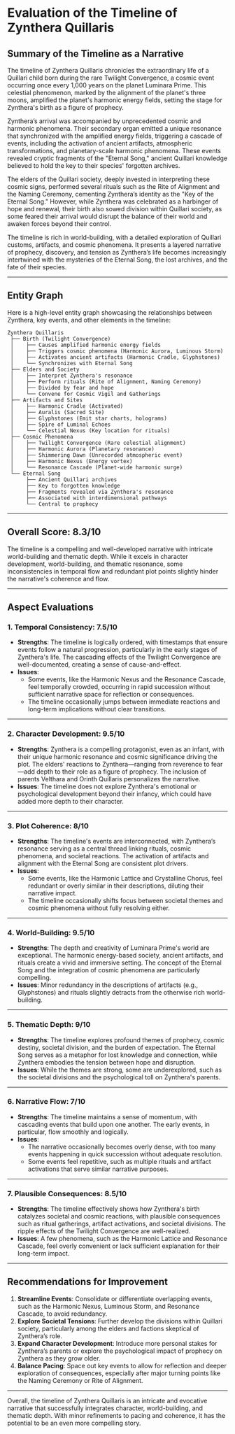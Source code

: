 # Evaluation of the Timeline of Zynthera Quillaris

## Summary of the Timeline as a Narrative

The timeline of Zynthera Quillaris chronicles the extraordinary life of a Quillari child born during the rare Twilight Convergence, a cosmic event occurring once every 1,000 years on the planet Luminara Prime. This celestial phenomenon, marked by the alignment of the planet's three moons, amplified the planet's harmonic energy fields, setting the stage for Zynthera's birth as a figure of prophecy.

Zynthera’s arrival was accompanied by unprecedented cosmic and harmonic phenomena. Their secondary organ emitted a unique resonance that synchronized with the amplified energy fields, triggering a cascade of events, including the activation of ancient artifacts, atmospheric transformations, and planetary-scale harmonic phenomena. These events revealed cryptic fragments of the "Eternal Song," ancient Quillari knowledge believed to hold the key to their species' forgotten archives.

The elders of the Quillari society, deeply invested in interpreting these cosmic signs, performed several rituals such as the Rite of Alignment and the Naming Ceremony, cementing Zynthera’s identity as the "Key of the Eternal Song." However, while Zynthera was celebrated as a harbinger of hope and renewal, their birth also sowed division within Quillari society, as some feared their arrival would disrupt the balance of their world and awaken forces beyond their control.

The timeline is rich in world-building, with a detailed exploration of Quillari customs, artifacts, and cosmic phenomena. It presents a layered narrative of prophecy, discovery, and tension as Zynthera’s life becomes increasingly intertwined with the mysteries of the Eternal Song, the lost archives, and the fate of their species.

---

## Entity Graph

Here is a high-level entity graph showcasing the relationships between Zynthera, key events, and other elements in the timeline:

```plaintext
Zynthera Quillaris
 ├── Birth (Twilight Convergence)
 │    ├── Causes amplified harmonic energy fields
 │    ├── Triggers cosmic phenomena (Harmonic Aurora, Luminous Storm)
 │    ├── Activates ancient artifacts (Harmonic Cradle, Glyphstones)
 │    └── Synchronizes with Eternal Song
 ├── Elders and Society
 │    ├── Interpret Zynthera's resonance
 │    ├── Perform rituals (Rite of Alignment, Naming Ceremony)
 │    ├── Divided by fear and hope
 │    └── Convene for Cosmic Vigil and Gatherings
 ├── Artifacts and Sites
 │    ├── Harmonic Cradle (Activated)
 │    ├── Auralis (Sacred Site)
 │    ├── Glyphstones (Emit star charts, holograms)
 │    ├── Spire of Luminal Echoes
 │    └── Celestial Nexus (Key location for rituals)
 ├── Cosmic Phenomena
 │    ├── Twilight Convergence (Rare celestial alignment)
 │    ├── Harmonic Aurora (Planetary resonance)
 │    ├── Shimmering Dawn (Unrecorded atmospheric event)
 │    ├── Harmonic Nexus (Energy vortex)
 │    └── Resonance Cascade (Planet-wide harmonic surge)
 └── Eternal Song
      ├── Ancient Quillari archives
      ├── Key to forgotten knowledge
      ├── Fragments revealed via Zynthera's resonance
      ├── Associated with interdimensional pathways
      └── Central to prophecy
```

---

## Overall Score: **8.3/10**

The timeline is a compelling and well-developed narrative with intricate world-building and thematic depth. While it excels in character development, world-building, and thematic resonance, some inconsistencies in temporal flow and redundant plot points slightly hinder the narrative's coherence and flow.

---

## Aspect Evaluations

### 1. **Temporal Consistency**: **7.5/10**
- **Strengths**: The timeline is logically ordered, with timestamps that ensure events follow a natural progression, particularly in the early stages of Zynthera's life. The cascading effects of the Twilight Convergence are well-documented, creating a sense of cause-and-effect.
- **Issues**: 
  - Some events, like the Harmonic Nexus and the Resonance Cascade, feel temporally crowded, occurring in rapid succession without sufficient narrative space for reflection or consequences.
  - The timeline occasionally jumps between immediate reactions and long-term implications without clear transitions.

---

### 2. **Character Development**: **9.5/10**
- **Strengths**: Zynthera is a compelling protagonist, even as an infant, with their unique harmonic resonance and cosmic significance driving the plot. The elders' reactions to Zynthera—ranging from reverence to fear—add depth to their role as a figure of prophecy. The inclusion of parents Velthara and Orinth Quillaris personalizes the narrative.
- **Issues**: The timeline does not explore Zynthera's emotional or psychological development beyond their infancy, which could have added more depth to their character.

---

### 3. **Plot Coherence**: **8/10**
- **Strengths**: The timeline's events are interconnected, with Zynthera’s resonance serving as a central thread linking rituals, cosmic phenomena, and societal reactions. The activation of artifacts and alignment with the Eternal Song are consistent plot drivers.
- **Issues**: 
  - Some events, like the Harmonic Lattice and Crystalline Chorus, feel redundant or overly similar in their descriptions, diluting their narrative impact.
  - The timeline occasionally shifts focus between societal themes and cosmic phenomena without fully resolving either.

---

### 4. **World-Building**: **9.5/10**
- **Strengths**: The depth and creativity of Luminara Prime's world are exceptional. The harmonic energy-based society, ancient artifacts, and rituals create a vivid and immersive setting. The concept of the Eternal Song and the integration of cosmic phenomena are particularly compelling.
- **Issues**: Minor redundancy in the descriptions of artifacts (e.g., Glyphstones) and rituals slightly detracts from the otherwise rich world-building.

---

### 5. **Thematic Depth**: **9/10**
- **Strengths**: The timeline explores profound themes of prophecy, cosmic destiny, societal division, and the burden of expectation. The Eternal Song serves as a metaphor for lost knowledge and connection, while Zynthera embodies the tension between hope and disruption.
- **Issues**: While the themes are strong, some are underexplored, such as the societal divisions and the psychological toll on Zynthera's parents.

---

### 6. **Narrative Flow**: **7/10**
- **Strengths**: The timeline maintains a sense of momentum, with cascading events that build upon one another. The early events, in particular, flow smoothly and logically.
- **Issues**: 
  - The narrative occasionally becomes overly dense, with too many events happening in quick succession without adequate resolution.
  - Some events feel repetitive, such as multiple rituals and artifact activations that serve similar narrative purposes.

---

### 7. **Plausible Consequences**: **8.5/10**
- **Strengths**: The timeline effectively shows how Zynthera's birth catalyzes societal and cosmic reactions, with plausible consequences such as ritual gatherings, artifact activations, and societal divisions. The ripple effects of the Twilight Convergence are well-realized.
- **Issues**: A few phenomena, such as the Harmonic Lattice and Resonance Cascade, feel overly convenient or lack sufficient explanation for their long-term impact.

---

## Recommendations for Improvement

1. **Streamline Events**: Consolidate or differentiate overlapping events, such as the Harmonic Nexus, Luminous Storm, and Resonance Cascade, to avoid redundancy.
2. **Explore Societal Tensions**: Further develop the divisions within Quillari society, particularly among the elders and factions skeptical of Zynthera’s role.
3. **Expand Character Development**: Introduce more personal stakes for Zynthera’s parents or explore the psychological impact of prophecy on Zynthera as they grow older.
4. **Balance Pacing**: Space out key events to allow for reflection and deeper exploration of consequences, especially after major turning points like the Naming Ceremony or Rite of Alignment.

---

Overall, the timeline of Zynthera Quillaris is an intricate and evocative narrative that successfully integrates character, world-building, and thematic depth. With minor refinements to pacing and coherence, it has the potential to be an even more compelling story.